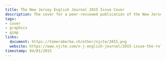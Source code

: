 ```yaml
---
title: The New Jersey English Journal 2015 Issue Cover
description: The cover for a peer-reviewed publication of the New Jersey Council of Teachers of English (NJCTE).
tags:
- cover
- graphics
- gimp
links:
  document: https://tomeraberba.ch/other/njcte/2015.png
  website: https://www.njcte.com/n-j-english-journal/2015-issue-the-role-of-assessment
timestamp: 04/01/2015
---
```

